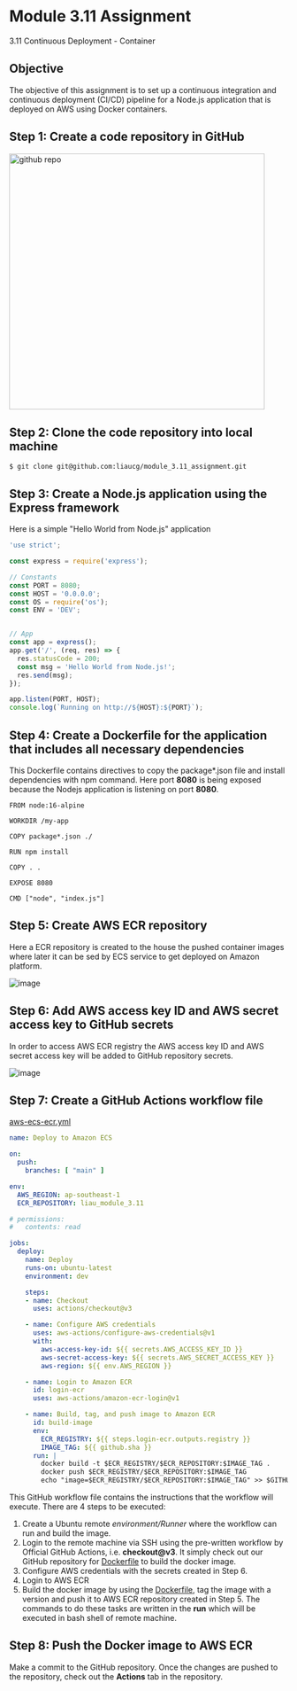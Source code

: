 # Module 3.11 Assignment
3.11 Continuous Deployment - Container

## Objective
The objective of this assignment is to set up a continuous integration and continuous deployment (CI/CD) pipeline for a Node.js application that is deployed on AWS using Docker containers.

## Step 1: Create a code repository in GitHub
<img width="462" alt="github repo" src="https://github.com/liaucg/module_3.11_assignment/assets/22501900/02e85296-eba4-4a42-a75a-e60a02a43755">

## Step 2: Clone the code repository into local machine
```
$ git clone git@github.com:liaucg/module_3.11_assignment.git
```

## Step 3: Create a Node.js application using the Express framework
Here is a simple "Hello World from Node.js" application
```js
'use strict';

const express = require('express');

// Constants
const PORT = 8080;
const HOST = '0.0.0.0';
const OS = require('os');
const ENV = 'DEV';


// App
const app = express();
app.get('/', (req, res) => {
  res.statusCode = 200;
  const msg = 'Hello World from Node.js!';
  res.send(msg);
});

app.listen(PORT, HOST);
console.log(`Running on http://${HOST}:${PORT}`);
```

## Step 4: Create a Dockerfile for the application that includes all necessary dependencies
This Dockerfile contains directives to copy the package*.json file and install dependencies with npm command. Here port **8080** is being exposed because the Nodejs application is listening on port **8080**.
```docker
FROM node:16-alpine

WORKDIR /my-app

COPY package*.json ./

RUN npm install

COPY . .

EXPOSE 8080

CMD ["node", "index.js"]
```
## Step 5: Create AWS ECR repository
Here a ECR repository is created to the house the pushed container images where later it can be sed by ECS service to get deployed on Amazon platform.

![image](https://github.com/liaucg/module_3.11_assignment/assets/22501900/db26051c-c649-4b83-bbfe-80e8d99e3015)

## Step 6: Add AWS access key ID and AWS secret access key to GitHub secrets
In order to access AWS ECR registry the AWS access key ID and AWS secret access key will be added to GitHub repository secrets.

![image](https://github.com/liaucg/module_3.11_assignment/assets/22501900/94969256-0d18-4573-b55d-23dd8277c32c)

## Step 7: Create a GitHub Actions workflow file
[aws-ecs-ecr.yml](.github/workflows/aws-ecs-ecr.yml)
```yml
name: Deploy to Amazon ECS

on:
  push:
    branches: [ "main" ]

env:            
  AWS_REGION: ap-southeast-1     
  ECR_REPOSITORY: liau_module_3.11

# permissions:
#   contents: read

jobs:
  deploy:
    name: Deploy
    runs-on: ubuntu-latest
    environment: dev

    steps:
    - name: Checkout
      uses: actions/checkout@v3

    - name: Configure AWS credentials
      uses: aws-actions/configure-aws-credentials@v1
      with:
        aws-access-key-id: ${{ secrets.AWS_ACCESS_KEY_ID }}
        aws-secret-access-key: ${{ secrets.AWS_SECRET_ACCESS_KEY }}
        aws-region: ${{ env.AWS_REGION }}

    - name: Login to Amazon ECR
      id: login-ecr
      uses: aws-actions/amazon-ecr-login@v1

    - name: Build, tag, and push image to Amazon ECR
      id: build-image
      env:
        ECR_REGISTRY: ${{ steps.login-ecr.outputs.registry }}
        IMAGE_TAG: ${{ github.sha }}
      run: |
        docker build -t $ECR_REGISTRY/$ECR_REPOSITORY:$IMAGE_TAG .
        docker push $ECR_REGISTRY/$ECR_REPOSITORY:$IMAGE_TAG
        echo "image=$ECR_REGISTRY/$ECR_REPOSITORY:$IMAGE_TAG" >> $GITHUB_OUTPUT
```
This GitHub workflow file contains the instructions that the workflow will execute. There are 4 steps to be executed:

1. Create a Ubuntu remote *environment/Runner* where the workflow can run and build the image.
2. Login to the remote machine via SSH using the pre-written workflow by Official GitHub Actions, i.e. **checkout@v3**. It simply check out our GitHub repository for [Dockerfile](Dockerfile) to build the docker image.
3. Configure AWS credentials with the secrets created in Step 6.
4. Login to AWS ECR
5. Build the docker image by using the [Dockerfile](Dockerfile), tag the image with a version and push it to AWS ECR repository created in Step 5. The commands to do these tasks are written in the **run** which will be executed in bash shell of remote machine.

## Step 8: Push the Docker image to AWS ECR
Make a commit to the GitHub repository. Once the changes are pushed to the repository, check out the **Actions** tab in the repository.